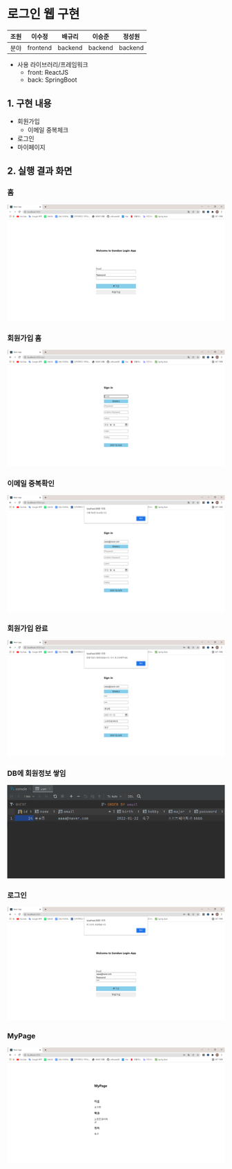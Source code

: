 # 로그인 웹 구현

| 조원 | 이수정 | 배규리 | 이승준 | 정성원 |
| --- | --- | --- | --- | --- |
| 분야 | frontend | backend | backend | backend |

- 사용 라이브러리/프레임워크
    - front: ReactJS
    - back: SpringBoot
    

## 1. 구현 내용

- 회원가입
    - 이메일 중복체크
- 로그인
- 마이페이지

## 2. 실행 결과 화면

### 홈

![로그인 홈.PNG](%E1%84%85%E1%85%A9%E1%84%80%E1%85%B3%E1%84%8B%E1%85%B5%E1%86%AB%20%E1%84%8B%E1%85%B0%E1%86%B8%20%E1%84%80%E1%85%AE%E1%84%92%E1%85%A7%E1%86%AB%20176a7efc3bd04d04b26030d2028d109f/%EB%A1%9C%EA%B7%B8%EC%9D%B8_%ED%99%88.png)

### 회원가입 홈

![회원가입 홈.PNG](%E1%84%85%E1%85%A9%E1%84%80%E1%85%B3%E1%84%8B%E1%85%B5%E1%86%AB%20%E1%84%8B%E1%85%B0%E1%86%B8%20%E1%84%80%E1%85%AE%E1%84%92%E1%85%A7%E1%86%AB%20176a7efc3bd04d04b26030d2028d109f/%ED%9A%8C%EC%9B%90%EA%B0%80%EC%9E%85_%ED%99%88.png)

### 이메일 중복확인

![아이디 중복확인.PNG](%E1%84%85%E1%85%A9%E1%84%80%E1%85%B3%E1%84%8B%E1%85%B5%E1%86%AB%20%E1%84%8B%E1%85%B0%E1%86%B8%20%E1%84%80%E1%85%AE%E1%84%92%E1%85%A7%E1%86%AB%20176a7efc3bd04d04b26030d2028d109f/%EC%95%84%EC%9D%B4%EB%94%94_%EC%A4%91%EB%B3%B5%ED%99%95%EC%9D%B8.png)

### 회원가입 완료

![회원가입.PNG](%E1%84%85%E1%85%A9%E1%84%80%E1%85%B3%E1%84%8B%E1%85%B5%E1%86%AB%20%E1%84%8B%E1%85%B0%E1%86%B8%20%E1%84%80%E1%85%AE%E1%84%92%E1%85%A7%E1%86%AB%20176a7efc3bd04d04b26030d2028d109f/%ED%9A%8C%EC%9B%90%EA%B0%80%EC%9E%85.png)

### DB에 회원정보 쌓임

![DB에 쌓임.PNG](%E1%84%85%E1%85%A9%E1%84%80%E1%85%B3%E1%84%8B%E1%85%B5%E1%86%AB%20%E1%84%8B%E1%85%B0%E1%86%B8%20%E1%84%80%E1%85%AE%E1%84%92%E1%85%A7%E1%86%AB%20176a7efc3bd04d04b26030d2028d109f/DB%EC%97%90_%EC%8C%93%EC%9E%84.png)

### 로그인

![로그인.PNG](%E1%84%85%E1%85%A9%E1%84%80%E1%85%B3%E1%84%8B%E1%85%B5%E1%86%AB%20%E1%84%8B%E1%85%B0%E1%86%B8%20%E1%84%80%E1%85%AE%E1%84%92%E1%85%A7%E1%86%AB%20176a7efc3bd04d04b26030d2028d109f/%EB%A1%9C%EA%B7%B8%EC%9D%B8.png)

### MyPage

![마이페이지.PNG](%E1%84%85%E1%85%A9%E1%84%80%E1%85%B3%E1%84%8B%E1%85%B5%E1%86%AB%20%E1%84%8B%E1%85%B0%E1%86%B8%20%E1%84%80%E1%85%AE%E1%84%92%E1%85%A7%E1%86%AB%20176a7efc3bd04d04b26030d2028d109f/%EB%A7%88%EC%9D%B4%ED%8E%98%EC%9D%B4%EC%A7%80.png)
